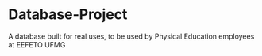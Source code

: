 # Database-Project
A database built for real uses, to be used by Physical Education employees at EEFETO UFMG
